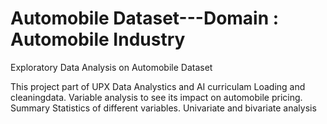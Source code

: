 # Automobile Dataset---Domain : Automobile Industry
Exploratory Data Analysis on Automobile Dataset

This project part of UPX Data Analystics and AI curriculam
Loading and cleaningdata.
Variable analysis to see its impact on automobile pricing. Summary Statistics of different variables.
Univariate and bivariate analysis
